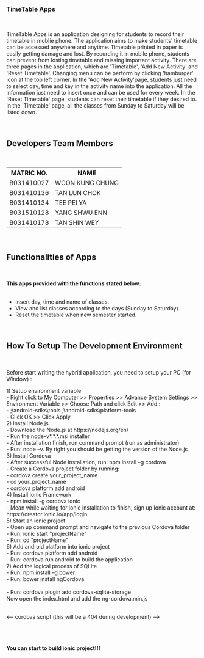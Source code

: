 <h3><b>TimeTable Apps</b></h3>
</br>

<p>TimeTable Apps is an application designing for students to record their timetable in moblie phone. The application aims to make students' timetable can be accessed anywhere and anytime. Timetable printed in paper is easily getting damage and lost. By recording it in mobile phone, students can prevent from losting timetable and missing important activity. There are three pages in the application, which are 'Timetable', 'Add New Activity' and 'Reset Timetable'. Changing menu can be perform by clicking 'hamburger' icon at the top left corner. In the 'Add New Activity'page, students just need to select day, time and key in the activity name into the application. All the information just need to insert once and can be used for every week. In the 'Reset Timetable' page, students can reset their timetable if they desired to. In the 'Timetable' page, all the classes from Sunday to Saturday will be listed down.</p>

  </br><h2><b>Developers Team Members</b></h2>
  
  </br>

  <table>
  <tr>
  <th>MATRIC NO.</th>
  <th>NAME</th>
  </tr>
  <tr>
  <td>B031410027</td>
  <td>WOON KUNG CHUNG</td>
  </tr>
  <tr>
  <td>B031410136</td>
  <td>TAN LUN CHOK</td>
  </tr>
  <tr>
  <td>B031410134</td>
  <td>TEE PEI YA</td>
  </tr>
  <tr>
  <td>B031510128</td>
  <td>YANG SHWU ENN</td>
  </tr>
  <tr>
  <td>B031410178</td>
  <td>TAN SHIN WEY</td>
  </tr>

  </table>
  
  
  
  </br>
  <h2><b>Functionalities of Apps</b></h2>
  </br>
  <p><b>This apps provided with the functions stated below:</b></p>
  <ul>
 
  <br>
  <li>Insert day, time and name of classes.</li>
  <li>View and list classes according to the days (Sunday to Saturday).</li>
  <li>Reset the timetable when new semester started.</li>
  </ul>



  </br>
  <h2><b>How To Setup The Development Environment</b></h2>
  </br>
  
  <p>Before start writing the hybrid application, you need to setup your PC (for Window) :</p>
  
 <p>
 1)	Setup environment variable<br>
-	Right click to My Computer >> Properties >> Advance System Settings >> Environment Variable >> Choose Path and click Edit >> Add :<br>
-	;<your_sdkPath>\android-sdks\tools ;<your_sdkPath>\android-sdks\platform-tools<br>
-	Click OK >> Click Apply<br>
2)	Install Node.js<br>
-	Download the Node.js at https://nodejs.org/en/<br>
-	Run the node-v*.*.*.msi installer<br>
-	After installation finish, run command prompt (run as administrator) <br>
-	Run:  node –v. By right you should be getting the version of the Node.js <br>
3)	Install Cordova<br>
-	After successful Node installation, run:  npm install –g cordova<br>
-	Create a Cordova project folder by running: <br>
-	cordova create your_project_name<br>
-	cd your_project_name<br>
-	cordova platform add android<br>
4)	Install Ionic Framework<br>
-	npm install -g cordova ionic<br>
-	Mean while waiting for ionic installation to finish, sign up Ionic account at: https://creator.ionic.io/app/login<br>
5) Start an ionic project<br>
- Open up command prompt and navigate to the previous Cordova folder<br>
- Run: ionic start "projectName"<br>
- Run: cd "projectName"<br>
6) Add android platform into ionic project<br>
- Run: cordova platform add android<br>
- Run: cordova run android to build the application<br>
7) Add the logical process of SQLite<br>
- Run: npm install –g bower<br>
- Run: bower install ngCordova<br><br>
- Run: cordova plugin add cordova-sqlite-storage<br>
Now open the index.html and add the ng-cordova.min.js<br><br>


<-- cordova script (this will be a 404 during development) --><br>
    <script src="lib/ngCordova/dist/ng-cordova.min.js"></script><br>
    <script src="cordova.js"></script><br><br>

<b>You can start to build ionic project!!!</b><br>

 </p>
